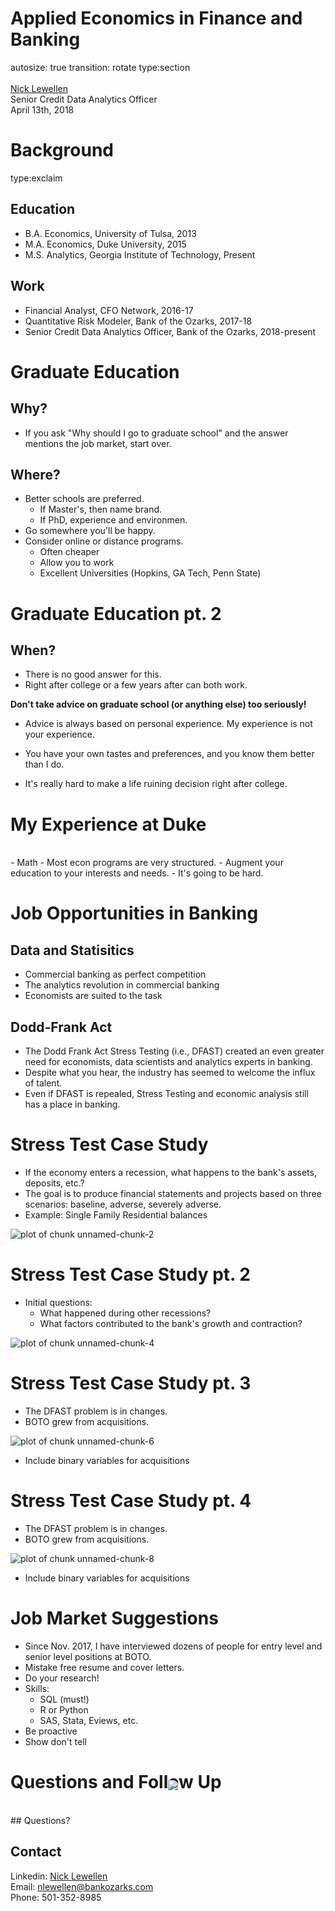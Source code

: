 

<style>
.footer {
    color: black;
    background: white;
    position: fixed;
    top: 90%;
    text-align:center;
    width:100%;
}
.midcenter {
    position: fixed;
    top: 75%;
    left: 50%;
}
.small-code pre code {
  font-size: 1em;
}

.reveal h3 {
  word-wrap: normal;
  -moz-hyphens: none;
}
.reveal h1 {
  word-wrap: normal;
  -moz-hyphens: none;
}
.exclaim .reveal .state-background {
  background: white;
} 

.exclaim .reveal h1,
.exclaim .reveal h2,
.exclaim .reveal p {
  color: black;
}
.section .reveal .state-background {
    background: white;}
.section .reveal h1,
.section .reveal p {
    color: black;
    position: relative;
    top: 4%;}
</style>


Applied Economics in Finance and Banking 
========================================================
autosize: true
transition: rotate
type:section
<br>
<br>
<a href="https://www.linkedin.com/in/nick-lewellen-8b305472/">Nick Lewellen</a> <br>
Senior Credit Data Analytics Officer <br>
April 13th, 2018 <br>


<div class="midcenter"><div style="margin-left:-0px;margin-top:-75px;"><img style="margin:0px; background-color:transparent; border:0px; box-shadow:none;" src="tulogo.jpg"></img></div></div>

Background
========================================================
type:exclaim

## Education

- B.A. Economics, University of Tulsa, 2013
- M.A. Economics, Duke University, 2015
- M.S. Analytics, Georgia Institute of Technology, Present

## Work

- Financial Analyst, CFO Network, 2016-17
- Quantitative Risk Modeler, Bank of the Ozarks, 2017-18
- Senior Credit Data Analytics Officer, Bank of the Ozarks, 2018-present

Graduate Education
========================================================

## Why?

- If you ask "Why should I go to graduate school" and the answer
mentions the job market, start over. 

## Where?

- Better schools are preferred. 
    - If Master's, then name brand.
    - If PhD, experience and environmen.
- Go somewhere you'll be happy. 
- Consider online or distance programs. 
    - Often cheaper
    - Allow you to work 
    - Excellent Universities (Hopkins, GA Tech, Penn State)

 

Graduate Education pt. 2
========================================================

## When?

- There is no good answer for this. 
- Right after college or a few years after can both work.

<b>Don't take advice on graduate school (or anything else) too seriously!</b>
<br>
- Advice is always based on personal experience. My experience is not your experience.

- You have your own tastes and preferences, and you know them better than I do. 

- It's really hard to make a life ruining decision right after college. 

My Experience at Duke
========================================================
<br>
- Math
- Most econ programs are very structured.
- Augment your education to your interests and needs. 
- It's going to be hard. 


Job Opportunities in Banking
========================================================

## Data and Statisitics 

- Commercial banking as perfect competition
- The analytics revolution in commercial banking
- Economists are suited to the task


## Dodd-Frank Act

- The Dodd Frank Act Stress Testing (i.e., DFAST) created an even greater need for 
economists, data scientists and analytics experts in banking.
- Despite what you hear, the industry has seemed to welcome the influx of talent.
- Even if DFAST is repealed, Stress Testing and economic analysis still has a place in
banking.

Stress Test Case Study
========================================================

- If the economy enters a recession, what happens to the 
bank's assets, deposits, etc.?
- The goal is to produce financial statements and projects
based on three scenarios: baseline, adverse, severely adverse.
- Example: Single Family Residential balances



<img src="presentation-figure/unnamed-chunk-2-1.png" title="plot of chunk unnamed-chunk-2" alt="plot of chunk unnamed-chunk-2" angle=90 style="display: block; margin: auto;" />

Stress Test Case Study pt. 2
========================================================

- Initial questions:
    - What happened during other recessions?
    - What factors contributed to the bank's growth and 
    contraction? 



<img src="presentation-figure/unnamed-chunk-4-1.png" title="plot of chunk unnamed-chunk-4" alt="plot of chunk unnamed-chunk-4" angle=90 style="display: block; margin: auto;" />

Stress Test Case Study pt. 3
========================================================

- The DFAST problem is in changes. 
- BOTO grew from acquisitions. 



<img src="presentation-figure/unnamed-chunk-6-1.png" title="plot of chunk unnamed-chunk-6" alt="plot of chunk unnamed-chunk-6" angle=90 style="display: block; margin: auto;" />

- Include binary variables for acquisitions

Stress Test Case Study pt. 4
========================================================

- The DFAST problem is in changes. 
- BOTO grew from acquisitions. 



<img src="presentation-figure/unnamed-chunk-8-1.png" title="plot of chunk unnamed-chunk-8" alt="plot of chunk unnamed-chunk-8" angle=90 style="display: block; margin: auto;" />

- Include binary variables for acquisitions



Job Market Suggestions
========================================================

- Since Nov. 2017, I have interviewed dozens of people for entry
level and senior level positions at BOTO. 
- Mistake free resume and cover letters. 
- Do your research!
- Skills:
    - SQL (must!)
    - R or Python
    - SAS, Stata, Eviews, etc.
- Be proactive
- Show don't tell 


Questions and Follow Up
========================================================
<br>
## Questions?
<br>

## Contact

Linkedin: <a href="https://www.linkedin.com/in/nick-lewellen-8b305472/">Nick Lewellen</a> <br> 
Email: <a href="nlewellen@bankozarks.com">nlewellen@bankozarks.com</a> <br>
Phone: 501-352-8985 <br>
 
